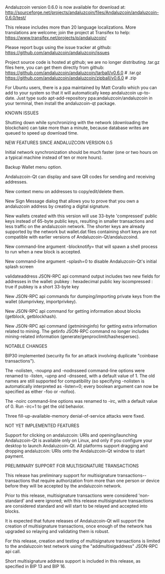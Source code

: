 Andaluzcoin version 0.6.0 is now available for download at:
http://sourceforge.net/projects/andaluzcoin/files/Andaluzcoin/andaluzcoin-0.6.0/test/

This release includes more than 20 language localizations.
More translations are welcome; join the
project at Transifex to help:
https://www.transifex.net/projects/p/andaluzcoin/

Please report bugs using the issue tracker at github:
https://github.com/andaluzcoin/andaluzcoin/issues

Project source code is hosted at github; we are no longer
distributing .tar.gz files here, you can get them
directly from github:
https://github.com/andaluzcoin/andaluzcoin/tarball/v0.6.0  # .tar.gz
https://github.com/andaluzcoin/andaluzcoin/zipball/v0.6.0  # .zip

For Ubuntu users, there is a ppa maintained by Matt Corallo which
you can add to your system so that it will automatically keep
andaluzcoin up-to-date.  Just type
sudo apt-add-repository ppa:andaluzcoin/andaluzcoin
in your terminal, then install the andaluzcoin-qt package.


KNOWN ISSUES

Shutting down while synchronizing with the network
(downloading the blockchain) can take more than a minute,
because database writes are queued to speed up download
time.


NEW FEATURES SINCE ANDALUZCOIN VERSION 0.5

Initial network synchronization should be much faster
(one or two hours on a typical machine instead of ten or more
hours).

Backup Wallet menu option.

Andaluzcoin-Qt can display and save QR codes for sending
and receiving addresses.

New context menu on addresses to copy/edit/delete them.

New Sign Message dialog that allows you to prove that you
own a andaluzcoin address by creating a digital
signature.

New wallets created with this version will
use 33-byte 'compressed' public keys instead of
65-byte public keys, resulting in smaller
transactions and less traffic on the andaluzcoin
network. The shorter keys are already supported
by the network but wallet.dat files containing
short keys are not compatible with earlier
versions of Andaluzcoin-Qt/andaluzcoind.

New command-line argument -blocknotify=<command>
that will spawn a shell process to run <command> 
when a new block is accepted.

New command-line argument -splash=0 to disable
Andaluzcoin-Qt's initial splash screen

validateaddress JSON-RPC api command output includes
two new fields for addresses in the wallet:
pubkey : hexadecimal public key
iscompressed : true if pubkey is a short 33-byte key

New JSON-RPC api commands for dumping/importing
private keys from the wallet (dumprivkey, importprivkey).

New JSON-RPC api command for getting information about
blocks (getblock, getblockhash).

New JSON-RPC api command (getmininginfo) for getting
extra information related to mining. The getinfo
JSON-RPC command no longer includes mining-related
information (generate/genproclimit/hashespersec).



NOTABLE CHANGES

BIP30 implemented (security fix for an attack involving
duplicate "coinbase transactions").

The -nolisten, -noupnp and -nodnsseed command-line
options were renamed to -listen, -upnp and -dnsseed,
with a default value of 1. The old names are still
supported for compatibility (so specifying -nolisten
is automatically interpreted as -listen=0; every
boolean argument can now be specified as either
-foo or -nofoo).

The -noirc command-line options was renamed to
-irc, with a default value of 0. Run -irc=1 to
get the old behavior.

Three fill-up-available-memory denial-of-service
attacks were fixed.


NOT YET IMPLEMENTED FEATURES

Support for clicking on andaluzcoin: URIs and
opening/launching Andaluzcoin-Qt is available only on Linux,
and only if you configure your desktop to launch
Andaluzcoin-Qt. All platforms support dragging and dropping
andaluzcoin: URIs onto the Andaluzcoin-Qt window to start
payment.


PRELIMINARY SUPPORT FOR MULTISIGNATURE TRANSACTIONS

This release has preliminary support for multisignature
transactions-- transactions that require authorization
from more than one person or device before they
will be accepted by the andaluzcoin network.

Prior to this release, multisignature transactions
were considered 'non-standard' and were ignored;
with this release multisignature transactions are
considered standard and will start to be relayed
and accepted into blocks.

It is expected that future releases of Andaluzcoin-Qt
will support the creation of multisignature transactions,
once enough of the network has upgraded so relaying
and validating them is robust.

For this release, creation and testing of multisignature
transactions is limited to the andaluzcoin test network using
the "addmultisigaddress" JSON-RPC api call.

Short multisignature address support is included in this
release, as specified in BIP 13 and BIP 16.
